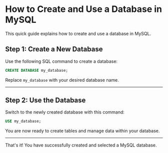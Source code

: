 # How to Create and Use a Database in MySQL

This quick guide explains how to create and use a database in MySQL.

## Step 1: Create a New Database

Use the following SQL command to create a database:

```sql
CREATE DATABASE my_database;
```

Replace `my_database` with your desired database name.

---

## Step 2: Use the Database

Switch to the newly created database with this command:

```sql
USE my_database;
```

You are now ready to create tables and manage data within your database.

---

That's it! You have successfully created and selected a MySQL database.